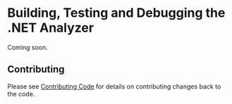 # Building, Testing and Debugging the .NET Analyzer

Coming soon.

## Contributing

Please see [Contributing Code](../CONTRIBUTING.md) for details on
contributing changes back to the code.
